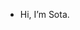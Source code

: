 - Hi, I’m Sota.

<!---
ClubSota/ClubSota is a ✨ special ✨ repository because its `README.md` (this file) appears on your GitHub profile.
You can click the Preview link to take a look at your changes.
--->

